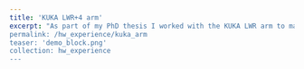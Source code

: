 ```yaml
---
title: 'KUKA LWR+4 arm'
excerpt: "As part of my PhD thesis I worked with the KUKA LWR arm to manipulate deformable objects.
permalink: /hw_experience/kuka_arm
teaser: 'demo_block.png'
collection: hw_experience
---
```



